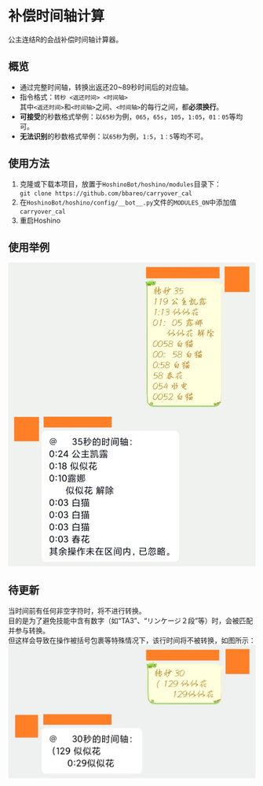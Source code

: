 # 补偿时间轴计算
公主连结R的会战补偿时间轴计算器。

## 概览
- 通过完整时间轴，转换出返还20~89秒时间后的对应轴。
- 指令格式：`转秒 <返还时间> <时间轴>`<br>其中`<返还时间>`和`<时间轴>`之间、`<时间轴>`的每行之间，都**必须换行**。
- **可接受**的秒数格式举例：以`65秒`为例，`065`，`65s`，`105`，`1:05`，`01：05`等均可。
- **无法识别**的秒数格式举例：以`65秒`为例，`1:5`，`1：5`等均不可。

## 使用方法
1. 克隆或下载本项目，放置于`HoshinoBot/hoshino/modules`目录下：<br>```git clone https://github.com/bbareo/carryover_cal```
3. 在`HoshinoBot/hoshino/config/__bot__.py`文件的`MODULES_ON`中添加值`carryover_cal`
4. 重启Hoshino

## 使用举例
![example](https://raw.githubusercontent.com/bbareo/carryover_cal/main/20230301225446.png)

## 待更新
当时间前有任何非空字符时，将不进行转换。<br>
目的是为了避免技能中含有数字（如“TA3”、“リンケージ２段”等）时，会被匹配并参与转换。<br>
但这样会导致在操作被括号包裹等特殊情况下，该行时间将不被转换，如图所示：
![err_eg](https://raw.githubusercontent.com/bbareo/carryover_cal/main/20230301225454.jpg)
